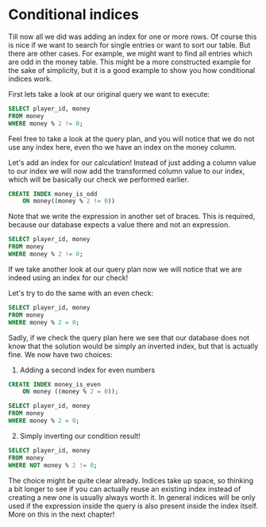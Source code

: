 # Conditional indices

Till now all we did was adding an index for one or more rows.
Of course this is nice if we want to search for single entries or want to sort our table.
But there are other cases.
For example, we might want to find all entries which are odd in the money table.
This might be a more constructed example for the sake of simplicity, but it is a good example to show you how conditional indices work.

First lets take a look at our original query we want to execute:

```sql
SELECT player_id, money
FROM money
WHERE money % 2 != 0;
```

Feel free to take a look at the query plan, and you will notice that we do not use any index here, even tho we have an index on the money column.

Let's add an index for our calculation!
Instead of just adding a column value to our index we will now add the transformed column value to our index, which will be basically our check we performed earlier.

```sql
CREATE INDEX money_is_odd 
    ON money((money % 2 != 0))
```

Note that we write the expression in another set of braces.
This is required, because our database expects a value there and not an expression.

```sql
SELECT player_id, money
FROM money
WHERE money % 2 != 0;
```

If we take another look at our query plan now we will notice that we are indeed using an index for our check!

Let's try to do the same with an even check:

```sql
SELECT player_id, money
FROM money
WHERE money % 2 = 0;
```

Sadly, if we check the query plan here we see that our database does not know that the solution would be simply an inverted index, but that is actually fine. We now have two choices:

1. Adding a second index for even numbers

```sql
CREATE INDEX money_is_even
    ON money ((money % 2 = 0));

SELECT player_id, money
FROM money
WHERE money % 2 = 0;
```
2. Simply inverting our condition result!

```sql
SELECT player_id, money
FROM money
WHERE NOT money % 2 != 0;
```

The choice might be quite clear already.
Indices take up space, so thinking a bit longer to see if you can actually reuse an existing index instead of creating a new one is usually always worth it.
In general indices will be only used if the expression inside the query is also present inside the index itself.
More on this in the next chapter!
